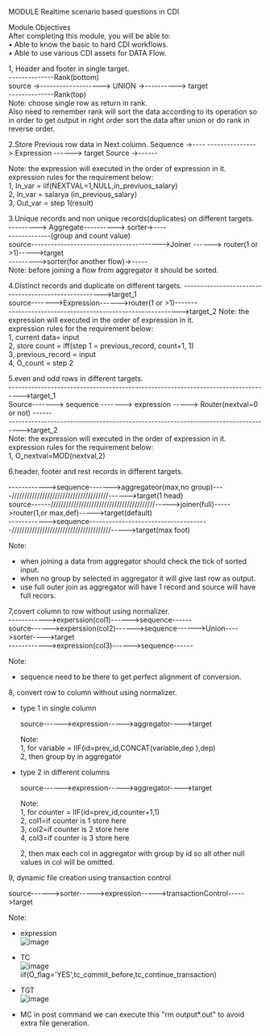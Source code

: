 MODULE Realtime scenario based questions in CDI  

Module Objectives  
After completing this module, you will be able to:  
• Able to know the basic to hard CDI workflows.  
• Able to use various CDI assets for DATA Flow.  



1, Header and footer in single target.  
--------------Rank(bottom)      
 source ->-------------------> UNION ->----------> target  
--------------Rank(top)  
Note: choose single row as return in rank.  
Also need to remember rank will sort the data according to its operation 
so in order to get output in right order sort the data after union or 
do rank in reverse order.


2.Store Previous row data in Next column. 
Sequence ->---- 
---------------> Expression ------> target 
Source ->------ 

Note: the expression will executed in the order of expression in it.  
expression rules for the requirement below:  
1, In_var = iif(NEXTVAL=1,NULL,in_previuos_salary)  
2, In_var = salarya (in_previous_salary)  
3, Out_var = step 1(result)  


3.Unique records and non unique records(duplicates) on different targets.  
---------> Aggregate----------> sorter->----  
-------------(group and count value)  
source---------------------------------------->Joiner ------> router(1 or >1)----->target  
--------->sorter(for another flow)->-----  
Note: before joining a flow from aggregator it should be sorted.  

4.Distinct records and duplicate on different targets.
----------------------------------------------------->target_1  
source------->Expression------>router(1 or >1)-------   
----------------------------------------------------->target_2
Note: the expression will executed in the order of expression in it.  
expression rules for the requirement below:  
1, current data= input  
2, store count = iff(step 1 = previous_record, count+1, 1)  
3, previous_record = input  
4, O_count = step 2


5.even and odd rows in different targets.  
---------------------------------------------------------------------------------->target_1  
Source-------> sequence -------> expression -----> Router(nextval=0 or not) ------  
---------------------------------------------------------------------------------->target_2  
Note: the expression will executed in the order of expression in it.  
expression rules for the requirement below:  
1, O_nextval=MOD(nextval,2)  

6.header, footer and rest records in different targets.  

------------>sequence------->aggregateor(max,no group)----//////////////////////////////////////------>target(1 head)  
source------/////////////////////////////////////////----->joiner(full)----->router(1,or max,def)----->target(default)  
------------>sequence-------------------------------------///////////////////////////////////////----->target(max foot)  

Note:  
* when joining a data from aggregator should check the tick of sorted input.  
* when no group by selected in aggregator it will give last row as output.  
* use full outer join as aggregator will have 1 record and source will have full recors.  

7,covert column to row without using normalizer.  
------------>experssion(col1)------>sequence------   
source------>experssion(col2)------>sequence------>Union---->sorter---->target  
------------>expression(col3)------>sequence------  

Note:  
* sequence need to be there to get perfect alignment of conversion. 

8, convert row to column without using normalizer.  
* type 1 in single column  

  source------>expression----->aggregator---->target  

  Note:  
  1, for variable = IIF(id=prev_id,CONCAT(variable,dep ),dep)  
  2, then group by in aggregator

* type 2 in different columns

  source------>expression----->aggregator---->target

  Note:  
  1, for counter = IIF(id=prev_id,counter+1,1)  
  2, col1=if counter is 1 store here  
  3, col2=if counter is 2 store here  
  4, col3=if counter is 3 store here  

  2, then max each col in aggregator with group by id so all other null values in col will be omitted.

9, dynamic file creation using transaction control  

source------>sorter----->expression----->transactionControl----->target  

Note:  
* expression  
  ![image](https://github.com/user-attachments/assets/0dd5bc12-f867-469c-a21b-3ae8240655b3)  
* TC  
  ![image](https://github.com/user-attachments/assets/08dc35f2-a573-4476-9a1f-f7c1ad15dfa3)  
  iif(O_flag='YES',tc_commit_before,tc_continue_transaction)

* TGT  
  ![image](https://github.com/user-attachments/assets/e7261b80-6944-44c5-881f-58ccb36344a8)

* MC
  in post command we can execute this "rm output*.out" to avoid extra file generation.  


